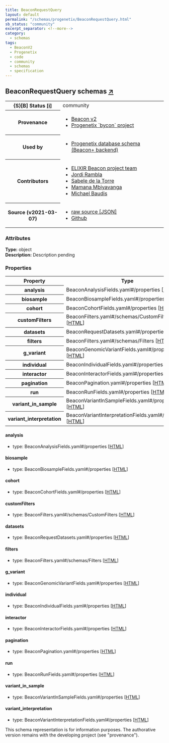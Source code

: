 ```yaml
---
title: BeaconRequestQuery
layout: default
permalink: "/schemas/progenetix/BeaconRequestQuery.html"
sb_status: "community"
excerpt_separator: <!--more-->
category:
  - schemas
tags:
  - BeaconV2
  - Progenetix
  - code
  - community
  - schemas
  - specification
---
```


<div id="schema-header-title">
  <h2>BeaconRequestQuery <span id="schema-header-title-project">schemas <a href="https://github.com/progenetix/schemas" target="_BLANK">&nearr;</a></span> </h2>
</div>

<table id="schema-header-table">
  <tr>
    <th>{S}[B] Status <a href="https://schemablocks.org/about/sb-status-levels.html">[i]</a></th>
    <td><div id="schema-header-status">community</div></td>
  </tr>

  <tr>
    <th>Provenance</th>
    <td>
      <ul>
<li><a href="https://github.com/ga4gh-beacon/specification-v2">Beacon v2</a></li>
<li><a href="https://github.com/progenetix/bycon/">Progenetix `bycon` project</a></li>
      </ul>
    </td>
  </tr>
  <tr>
    <th>Used by</th>
    <td>
      <ul>
<li><a href="https://github.com/progenetix/schemas/">Progenetix database schema (Beacon+ backend)</a></li>
      </ul>
    </td>
  </tr>

<!--more-->

  <tr>
    <th>Contributors</th>
    <td>
      <ul>
<li><a href="https://beacon-project.io/categories/people.html">ELIXIR Beacon project team</a></li>
<li><a href="https://github.com/jrambla">Jordi Rambla</a></li>
<li><a href="https://github.com/sdelatorrep">Sabele de la Torre</a></li>
<li><a href="https://github.com/mamanambiya">Mamana Mbiyavanga</a></li>
<li><a href="https://orcid.org/0000-0002-9903-4248">Michael Baudis</a></li>
      </ul>
    </td>
  </tr>
  <tr>
    <th>Source (v2021-03-07)</th>
    <td>
      <ul>
        <li><a href="current/BeaconRequestQuery.json" target="_BLANK">raw source [JSON]</a></li>
        <li><a href="https://github.com/progenetix/schemas/blob/master/schemas/BeaconRequestQuery.yaml" target="_BLANK">Github</a></li>
      </ul>
    </td>
  </tr>
</table>

<div id="schema-attributes-title">
  <h3>Attributes</h3>
</div>

  
__Type:__ object  
__Description:__ Description pending

### Properties

<table id="schema-properties-table">
  <tr>
    <th>Property</th>
    <th>Type</th>
  </tr>
  <tr>
    <th>analysis</th>
    <td>BeaconAnalysisFields.yaml#/properties [<a href="./BeaconAnalysisFields.html">HTML</a>]</td>
  </tr>
  <tr>
    <th>biosample</th>
    <td>BeaconBiosampleFields.yaml#/properties [<a href="./BeaconBiosampleFields.html">HTML</a>]</td>
  </tr>
  <tr>
    <th>cohort</th>
    <td>BeaconCohortFields.yaml#/properties [<a href="./BeaconCohortFields.html">HTML</a>]</td>
  </tr>
  <tr>
    <th>customFilters</th>
    <td>BeaconFilters.yaml#/schemas/CustomFilters [<a href="./BeaconFilters.html">HTML</a>]</td>
  </tr>
  <tr>
    <th>datasets</th>
    <td>BeaconRequestDatasets.yaml#/properties [<a href="./BeaconRequestDatasets.html">HTML</a>]</td>
  </tr>
  <tr>
    <th>filters</th>
    <td>BeaconFilters.yaml#/schemas/Filters [<a href="./BeaconFilters.html">HTML</a>]</td>
  </tr>
  <tr>
    <th>g_variant</th>
    <td>BeaconGenomicVariantFields.yaml#/properties [<a href="./BeaconGenomicVariantFields.html">HTML</a>]</td>
  </tr>
  <tr>
    <th>individual</th>
    <td>BeaconIndividualFields.yaml#/properties [<a href="./BeaconIndividualFields.html">HTML</a>]</td>
  </tr>
  <tr>
    <th>interactor</th>
    <td>BeaconInteractorFields.yaml#/properties [<a href="./BeaconInteractorFields.html">HTML</a>]</td>
  </tr>
  <tr>
    <th>pagination</th>
    <td>BeaconPagination.yaml#/properties [<a href="./BeaconPagination.html">HTML</a>]</td>
  </tr>
  <tr>
    <th>run</th>
    <td>BeaconRunFields.yaml#/properties [<a href="./BeaconRunFields.html">HTML</a>]</td>
  </tr>
  <tr>
    <th>variant_in_sample</th>
    <td>BeaconVariantInSampleFields.yaml#/properties [<a href="./BeaconVariantInSampleFields.html">HTML</a>]</td>
  </tr>
  <tr>
    <th>variant_interpretation</th>
    <td>BeaconVariantInterpretationFields.yaml#/properties [<a href="./BeaconVariantInterpretationFields.html">HTML</a>]</td>
  </tr>

</table>


#### analysis

* type: BeaconAnalysisFields.yaml#/properties [<a href="./BeaconAnalysisFields.html">HTML</a>]




#### biosample

* type: BeaconBiosampleFields.yaml#/properties [<a href="./BeaconBiosampleFields.html">HTML</a>]




#### cohort

* type: BeaconCohortFields.yaml#/properties [<a href="./BeaconCohortFields.html">HTML</a>]




#### customFilters

* type: BeaconFilters.yaml#/schemas/CustomFilters [<a href="./BeaconFilters.html">HTML</a>]




#### datasets

* type: BeaconRequestDatasets.yaml#/properties [<a href="./BeaconRequestDatasets.html">HTML</a>]




#### filters

* type: BeaconFilters.yaml#/schemas/Filters [<a href="./BeaconFilters.html">HTML</a>]




#### g_variant

* type: BeaconGenomicVariantFields.yaml#/properties [<a href="./BeaconGenomicVariantFields.html">HTML</a>]




#### individual

* type: BeaconIndividualFields.yaml#/properties [<a href="./BeaconIndividualFields.html">HTML</a>]




#### interactor

* type: BeaconInteractorFields.yaml#/properties [<a href="./BeaconInteractorFields.html">HTML</a>]




#### pagination

* type: BeaconPagination.yaml#/properties [<a href="./BeaconPagination.html">HTML</a>]




#### run

* type: BeaconRunFields.yaml#/properties [<a href="./BeaconRunFields.html">HTML</a>]




#### variant_in_sample

* type: BeaconVariantInSampleFields.yaml#/properties [<a href="./BeaconVariantInSampleFields.html">HTML</a>]




#### variant_interpretation

* type: BeaconVariantInterpretationFields.yaml#/properties [<a href="./BeaconVariantInterpretationFields.html">HTML</a>]



<div id="schema-footer">
This schema representation is for information purposes. The authorative 
version remains with the developing project (see "provenance").
</div>


